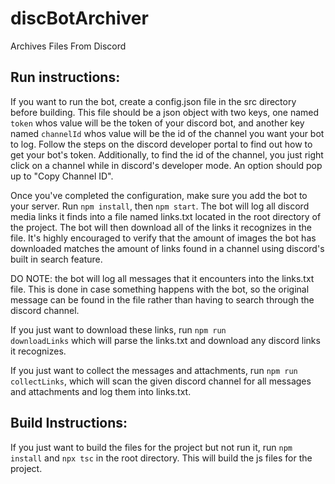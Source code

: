 # discBotArchiver
Archives Files From Discord

## Run instructions:

If you want to run the bot, create a config.json file in the src directory before building. This file should be a json object with two keys, one named <code>token</code> whos value will be the token of your discord bot, and another key named <code>channelId</code> whos value will be the id of the channel you want your bot to log. Follow the steps on the discord developer portal to find out how to get your bot's token. Additionally, to find the id of the channel, you just right click on a channel while in discord's developer mode. An option should pop up to "Copy Channel ID".

Once you've completed the configuration, make sure you add the bot to your server. Run <code>npm install</code>, then <code>npm start</code>. The bot will log all discord media links it finds into a file named links.txt located in the root directory of the project. The bot will then download all of the links it recognizes in the file. It's highly encouraged to verify that the amount of images the bot has downloaded matches the amount of links found in a channel using discord's built in search feature.

DO NOTE: the bot will log all messages that it encounters into the links.txt file. This is done in case something happens with the bot, so the original message can be found in the file rather than having to search through the discord channel.

If you just want to download these links, run <code>npm run downloadLinks</code> which will parse the links.txt and download any discord links it recognizes.

If you just want to collect the messages and attachments, run <code>npm run collectLinks</code>, which will scan the given discord channel for all messages and attachments and log them into links.txt.

## Build Instructions:

If you just want to build the files for the project but not run it, run <code>npm install</code> and <code>npx tsc</code> in the root directory. This will build the js files for the project.